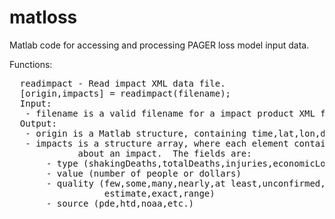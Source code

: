matloss
=======

Matlab code for accessing and processing PAGER loss model input data.

Functions:
<pre>
  readimpact - Read impact XML data file.
  [origin,impacts] = readimpact(filename);
  Input:
   - filename is a valid filename for a impact product XML file.
  Output:
   - origin is a Matlab structure, containing time,lat,lon,depth,and mag.
   - impacts is a structure array, where each element contains information
             about an impact.  The fields are:
       - type (shakingDeaths,totalDeaths,injuries,economicLoss)
       - value (number of people or dollars)
       - quality (few,some,many,nearly,at least,unconfirmed,
                  estimate,exact,range)
       - source (pde,htd,noaa,etc.)

</pre>
